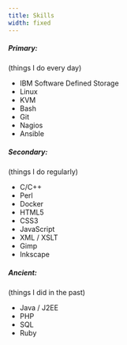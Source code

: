 ```yaml
---
title: Skills
width: fixed
---
```


##### Primary:
(things I do every day)
- IBM Software Defined Storage
- Linux
- KVM
- Bash
- Git
- Nagios
- Ansible

##### Secondary:
(things I do regularly)
- C/C++
- Perl
- Docker
- HTML5
- CSS3
- JavaScript
- XML / XSLT
- Gimp
- Inkscape

##### Ancient:
(things I did in the past)
- Java / J2EE
- PHP
- SQL
- Ruby
